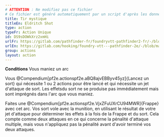 ```yaml
---
# ATTENTION : Ne modifiez pas ce fichier
# Ce fichier est généré automatiquement par un script d'après les données du module Foundry VTT officiel et de sa traduction
title: Tir mystique
titleEn: Eldritch Shot
type: action
typeFr: Action Unique
id: DS9sDOWkXrz2xmHi
urlFr: https://gitlab.com/pathfinder-fr/foundryvtt-pathfinder2-fr/-/blob/master/data/actions/DS9sDOWkXrz2xmHi.htm
urlEn: https://gitlab.com/hooking/foundry-vtt---pathfinder-2e/-/blob/master/packs/data/actions.db/eldritch-shot.json
group: actions
layout: action
---
```

**Conditions** Vous maniez un arc

Vous @Compendium[pf2e.actionspf2e.aBQ8ajvEBByv45yz]{Lancez un sort} qui nécessite 1 ou 2 actions pour être lancé et qui nécessite un jet d'attaque de sort. Les effetsdu sort ne se produise pas immédiatement mais sont imprégnés dans l'arc que vous maniez.

Faites une @Compendium[pf2e.actionspf2e.VjxZFuUXrCU94MWR]{Frappe} avec cet arc. Vos sort vole avec la munition, en utilisant le résultat de votre jet d'attaque pour déterminer les effets à la  fois de la Frappe et du sort. Cela compte comme deux attaques en ce qui concerne la pénalité d'attaque multiple, mais vous n'appliquez pas la pénalité avant d'avoir terminé vos deux attaques.


